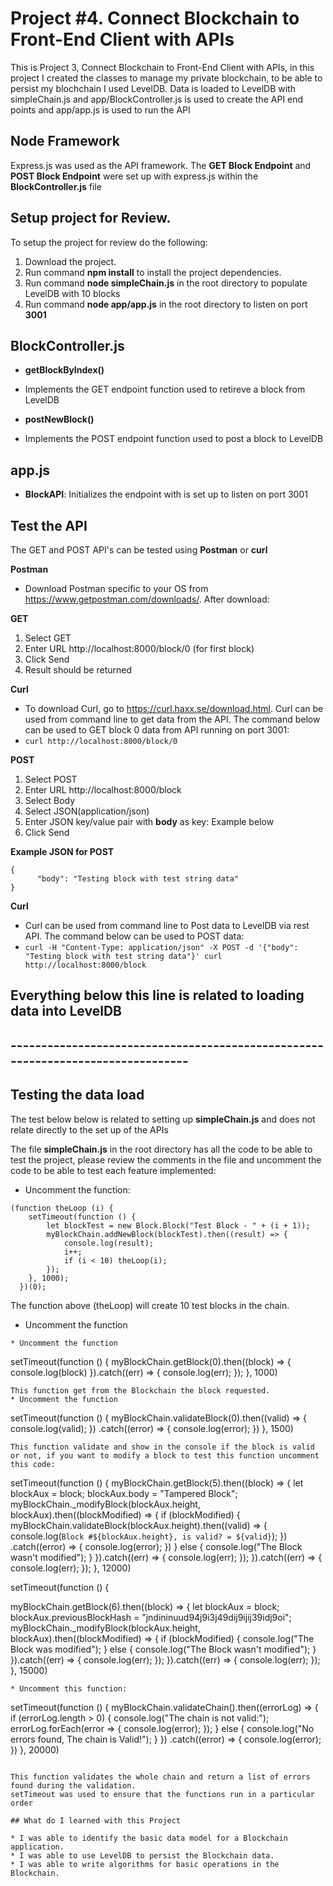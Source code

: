 # Project #4. Connect Blockchain to Front-End Client with APIs

This is Project 3, Connect Blockchain to Front-End Client with APIs, in this project I created the classes to manage my private blockchain, to be able to persist my blochchain I used LevelDB. Data is loaded to LevelDB with simpleChain.js and app/BlockController.js is used to create the API end points and app/app.js is used to run the API

## Node Framework

Express.js was used as the API framework. The **GET Block Endpoint** and **POST Block Endpoint** were set up with express.js within the **BlockController.js** file

## Setup project for Review.

To setup the project for review do the following:

1. Download the project.
2. Run command **npm install** to install the project dependencies.
3. Run command **node simpleChain.js** in the root directory to populate LevelDB with 10 blocks
4. Run command **node app/app.js** in the root directory to listen on port **3001**

## BlockController.js

- **getBlockByIndex()**
- Implements the GET endpoint function used to retireve a block from LevelDB

- **postNewBlock()**
- Implements the POST endpoint function used to post a block to LevelDB

## app.js

- **BlockAPI**: Initializes the endpoint with is set up to listen on port 3001

## Test the API

The GET and POST API's can be tested using **Postman** or **curl**

**Postman**

- Download Postman specific to your OS from https://www.getpostman.com/downloads/. After download:

**GET**

1. Select GET
2. Enter URL http://localhost:8000/block/0 (for first block)
3. Click Send
4. Result should be returned

**Curl**

- To download Curl, go to https://curl.haxx.se/download.html. Curl can be used from command line to get data from the API. The command below can be used to GET block 0 data from API running on port 3001:
- `curl http://localhost:8000/block/0`

**POST**

1. Select POST
2. Enter URL http://localhost:8000/block
3. Select Body
4. Select JSON(application/json)
5. Enter JSON key/value pair with **body** as key: Example below
6. Click Send

**Example JSON for POST**

```
{
      "body": "Testing block with test string data"
}
```

**Curl**

- Curl can be used from command line to Post data to LevelDB via rest API. The command below can be used to POST data:
- `curl -H "Content-Type: application/json" -X POST -d '{"body": "Testing block with test string data"}' curl http://localhost:8000/block`

## Everything below this line is related to loading data into LevelDB

## --------------------------------------------------------------------------------

## Testing the data load

The test below below is related to setting up **simpleChain.js** and does not relate directly to the set up of the APIs

The file **simpleChain.js** in the root directory has all the code to be able to test the project, please review the comments in the file and uncomment the code to be able to test each feature implemented:

- Uncomment the function:

```
(function theLoop (i) {
	setTimeout(function () {
		let blockTest = new Block.Block("Test Block - " + (i + 1));
		myBlockChain.addNewBlock(blockTest).then((result) => {
			console.log(result);
			i++;
			if (i < 10) theLoop(i);
		});
	}, 1000);
  })(0);
```

The function above (theLoop) will create 10 test blocks in the chain.

- Uncomment the function

```
* Uncomment the function
```

setTimeout(function () {
myBlockChain.getBlock(0).then((block) => {
console.log(block)
}).catch((err) => { console.log(err); });
}, 1000)

```
This function get from the Blockchain the block requested.
* Uncomment the function
```

setTimeout(function () {
myBlockChain.validateBlock(0).then((valid) => {
console.log(valid);
})
.catch((error) => {
console.log(error);
})
}, 1500)

```
This function validate and show in the console if the block is valid or not, if you want to modify a block to test this function uncomment this code:
```

setTimeout(function () {
myBlockChain.getBlock(5).then((block) => {
let blockAux = block;
blockAux.body = "Tampered Block";
myBlockChain.\_modifyBlock(blockAux.height, blockAux).then((blockModified) => {
if (blockModified) {
myBlockChain.validateBlock(blockAux.height).then((valid) => {
console.log(`Block #${blockAux.height}, is valid? = ${valid}`);
})
.catch((error) => {
console.log(error);
})
} else {
console.log("The Block wasn't modified");
}
}).catch((err) => { console.log(err); });
}).catch((err) => { console.log(err); });
}, 12000)

setTimeout(function () {

myBlockChain.getBlock(6).then((block) => {
let blockAux = block;
blockAux.previousBlockHash = "jndininuud94j9i3j49dij9ijij39idj9oi";
myBlockChain.\_modifyBlock(blockAux.height, blockAux).then((blockModified) => {
if (blockModified) {
console.log("The Block was modified");
} else {
console.log("The Block wasn't modified");
}
}).catch((err) => { console.log(err); });
}).catch((err) => { console.log(err); });
}, 15000)

```
* Uncomment this function:
```

setTimeout(function () {
myBlockChain.validateChain().then((errorLog) => {
if (errorLog.length > 0) {
console.log("The chain is not valid:");
errorLog.forEach(error => {
console.log(error);
});
} else {
console.log("No errors found, The chain is Valid!");
}
})
.catch((error) => {
console.log(error);
})
}, 20000)

```

This function validates the whole chain and return a list of errors found during the validation.
setTimeout was used to ensure that the functions run in a particular order

## What do I learned with this Project

* I was able to identify the basic data model for a Blockchain application.
* I was able to use LevelDB to persist the Blockchain data.
* I was able to write algorithms for basic operations in the Blockchain.
```
